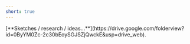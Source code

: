 ```yaml
---
short: true
---
```


<span style="text-align: center;">
  [**Sketches / research / ideas...**](https://drive.google.com/folderview?id=0ByYM0Zc-2c30bEoySGJSZjQwckE&usp=drive_web).
</span>